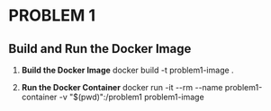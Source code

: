 # PROBLEM 1

## Build and Run the Docker Image

1. **Build the Docker Image**
   docker build -t problem1-image .

2. **Run the Docker Container**
   docker run -it --rm --name problem1-container -v "$(pwd)":/problem1 problem1-image
